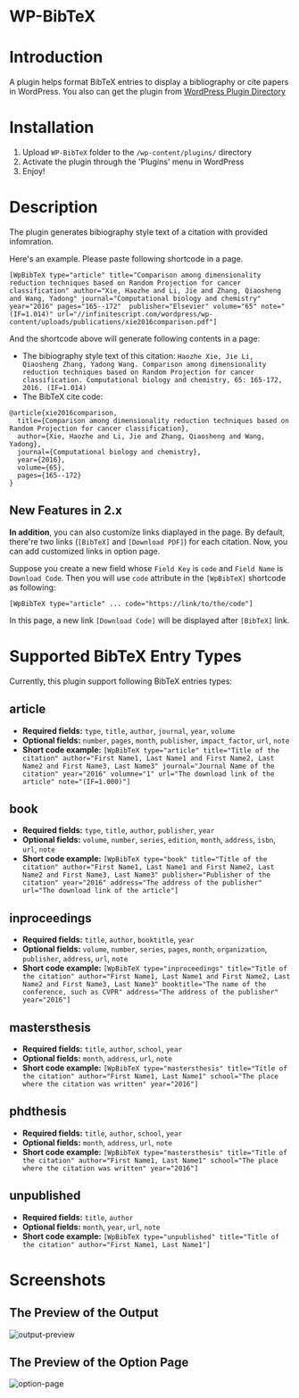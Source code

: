 WP-BibTeX
===============

# Introduction

A plugin helps format BibTeX entries to display a bibliography or cite papers in WordPress.
You also can get the plugin from [WordPress Plugin Directory](https://wordpress.org/plugins/WP-BibTeX/)

# Installation

1. Upload `WP-BibTeX` folder to the `/wp-content/plugins/` directory
2. Activate the plugin through the 'Plugins' menu in WordPress
3. Enjoy!

# Description

The plugin generates bibiography style text of a citation with provided infomration. 

Here's an example. Please paste following shortcode in a page.

`[WpBibTeX type="article" title="Comparison among dimensionality reduction techniques based on Random Projection for cancer classification" author="Xie, Haozhe and Li, Jie and Zhang, Qiaosheng and Wang, Yadong" journal="Computational biology and chemistry" year="2016" pages="165--172"  publisher="Elsevier" volume="65" note="(IF=1.014)" url="//infinitescript.com/wordpress/wp-content/uploads/publications/xie2016comparison.pdf"]`

And the shortcode above will generate following contents in a page:

- The bibiography style text of this citation: `Haozhe Xie, Jie Li, Qiaosheng Zhang, Yadong Wang. Comparison among dimensionality reduction techniques based on Random Projection for cancer classification. Computational biology and chemistry, 65: 165-172, 2016. (IF=1.014)`
- The BibTeX cite code: 
```
@article{xie2016comparison,
  title={Comparison among dimensionality reduction techniques based on Random Projection for cancer classification},
  author={Xie, Haozhe and Li, Jie and Zhang, Qiaosheng and Wang, Yadong},
  journal={Computational biology and chemistry},
  year={2016},
  volume={65},
  pages={165--172}
}
```
## New Features in 2.x

**In addition**, you can also customize links diaplayed in the page. By default, there're two links (`[BibTeX]` and `[Download PDF]`) for each citation. Now, you can add customized links in option page.

Suppose you create a new field whose `Field Key` is `code` and `Field Name` is `Download Code`. Then you will use `code` attribute in the `[WpBibTeX]` shortcode as following:

```
[WpBibTeX type="article" ... code="https://link/to/the/code"]
```

In this page, a new link `[Download Code]` will be displayed after `[BibTeX]` link.

# Supported BibTeX Entry Types

Currently, this plugin support following BibTeX entries types:

## article

- **Required fields:** `type`, `title`, `author`, `journal`, `year`, `volume`
- **Optional fields:** `number`, `pages`, `month`, `publisher`, `impact_factor`, `url`, `note`
- **Short code example:** `[WpBibTeX type="article" title="Title of the citation" author="First Name1, Last Name1 and First Name2, Last Name2 and First Name3, Last Name3" journal="Journal Name of the citation" year="2016" volumne="1" url="The download link of the article" note="(IF=1.000)"]`

## book

- **Required fields:** `type`, `title`, `author`, `publisher`, `year`
- **Optional fields:** `volume`, `number`, `series`, `edition`, `month`, `address`, `isbn`, `url`, `note`
- **Short code example:** `[WpBibTeX type="book" title="Title of the citation" author="First Name1, Last Name1 and First Name2, Last Name2 and First Name3, Last Name3" publisher="Publisher of the citation" year="2016" address="The address of the publisher" url="The download link of the article"]`

## inproceedings

- **Required fields:** `title`, `author`, `booktitle`, `year`
- **Optional fields:** `volume`, `number`, `series`, `pages`, `month`, `organization`, `publisher`, `address`, `url`, `note`
- **Short code example:** `[WpBibTeX type="inproceedings" title="Title of the citation" author="First Name1, Last Name1 and First Name2, Last Name2 and First Name3, Last Name3" booktitle="The name of the conference, such as CVPR" address="The address of the publisher" year="2016"]`

## mastersthesis

- **Required fields:** `title`, `author`, `school`, `year`
- **Optional fields:** `month`, `address`, `url`, `note`
- **Short code example:** `[WpBibTeX type="mastersthesis" title="Title of the citation" author="First Name1, Last Name1" school="The place where the citation was written" year="2016"]`

## phdthesis

- **Required fields:** `title`, `author`, `school`, `year`
- **Optional fields:** `month`, `address`, `url`, `note`
- **Short code example:** `[WpBibTeX type="mastersthesis" title="Title of the citation" author="First Name1, Last Name1" school="The place where the citation was written" year="2016"]`

## unpublished

- **Required fields:** `title`, `author`
- **Optional fields:** `month`, `year`, `url`, `note`
- **Short code example:** `[WpBibTeX type="unpublished" title="Title of the citation" author="First Name1, Last Name1"]`

# Screenshots

## The Preview of the Output

![output-preview](https://cloud.githubusercontent.com/assets/1730504/21285146/c4fa9402-c46b-11e6-9927-7c55f40bf83c.png)

## The Preview of the Option Page

![option-page](https://cloud.githubusercontent.com/assets/1730504/21291629/f192ee04-c521-11e6-85df-eaf6823f5b1a.png)

